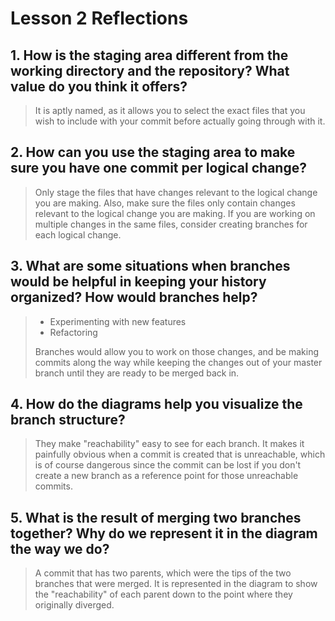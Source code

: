 # Lesson 2 Reflections

## 1. How is the staging area different from the working directory and the repository? What value do you think it offers?

>It is aptly named, as it allows you to select the exact files that you wish to include with your commit before actually going through with it.

## 2. How can you use the staging area to make sure you have one commit per logical change?

>Only stage the files that have changes relevant to the logical change you are making. Also, make sure the files only contain changes relevant to the logical change you are making. If you are working on multiple changes in the same files, consider creating branches for each logical change.

## 3. What are some situations when branches would be helpful in keeping your history organized? How would branches help?

>* Experimenting with new features
>* Refactoring
> 
>Branches would allow you to work on those changes, and be making commits along the way while keeping the changes out of your master branch until they are ready to be merged back in.

## 4. How do the diagrams help you visualize the branch structure?

>They make "reachability" easy to see for each branch. It makes it painfully obvious when a commit is created that is unreachable, which is of course dangerous since the commit can be lost if you don't create a new branch as a reference point for those unreachable commits.

## 5. What is the result of merging two branches together? Why do we represent it in the diagram the way we do?

> A commit that has two parents, which were the tips of the two branches that were merged. It is represented in the diagram to show the "reachability" of each parent down to the point where they originally diverged.